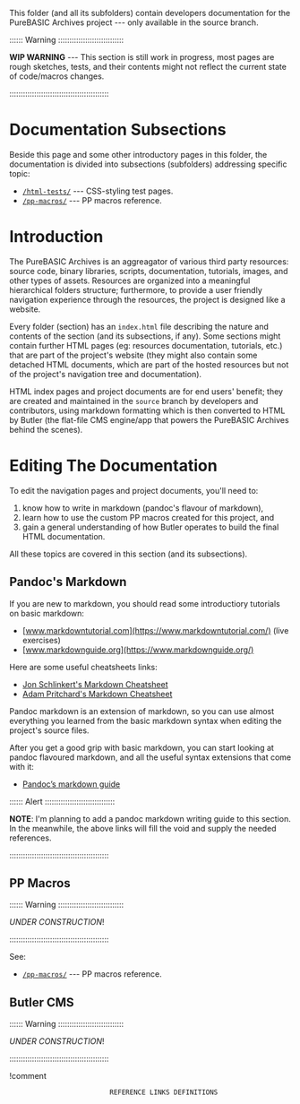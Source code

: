
This folder (and all its subfolders) contain developers documentation for the PureBASIC Archives project --- only available in the source branch.

:::::: Warning :::::::::::::::::::::::::::::

__WIP WARNING__ --- This section is still work in progress, most pages are rough sketches, tests, and their contents might not reflect the current state of code/macros changes.

::::::::::::::::::::::::::::::::::::::::::::

# Documentation Subsections

Beside this page and some other introductory pages in this folder, the documentation is divided into subsections (subfolders) addressing specific topic:

- [`/html-tests/`](./html-tests/index.html) --- CSS-styling test pages.
- [`/pp-macros/`](./pp-macros/index.html) --- PP macros reference.

# Introduction

The PureBASIC Archives is an aggreagator of various third party resources: source code, binary libraries, scripts, documentation, tutorials, images, and other types of assets. Resources are organized into a meaningful hierarchical folders structure; furthermore, to provide a user friendly navigation experience through the resources, the project is designed like a website.

Every folder (section) has an `index.html` file describing the nature and contents of the section (and its subsections, if any). Some sections might contain further HTML pages (eg: resources documentation, tutorials, etc.) that are part of the project's website (they might also contain some detached HTML documents, which are part of the hosted resources but not of the project's navigation tree and documentation).

HTML index pages and project documents are for end users' benefit; they are created and maintained in the `source` branch by developers and contributors, using markdown formatting which is then converted to HTML by Butler (the flat-file CMS engine/app that powers the PureBASIC Archives behind the scenes).

# Editing The Documentation

To edit the navigation pages and project documents, you'll need to:

1. know how to write in markdown (pandoc's flavour of markdown),
2. learn how to use the custom PP macros created for this project, and
3. gain a general understanding of how Butler operates to build the final HTML documentation.

All these topics are covered in this section (and its subsections).

## Pandoc's Markdown

If you are new to markdown, you should read some introductiory tutorials on basic markdown:

- [www.markdowntutorial.com](https://www.markdowntutorial.com/) (live exercises)
- [www.markdownguide.org](https://www.markdownguide.org/)

Here are some useful cheatsheets links:

- [Jon Schlinkert's Markdown Cheatsheet](https://gist.github.com/jonschlinkert/5854601)
- [Adam Pritchard's Markdown Cheatsheet](https://github.com/adam-p/markdown-here/wiki/Markdown-Here-Cheatsheet)

Pandoc markdown is an extension of markdown, so you can use almost everything you learned from the basic markdown syntax when editing the project's source files.

After you get a good grip with basic markdown, you can start looking at pandoc flavoured markdown, and all the useful syntax extensions that come with it:

- [Pandoc’s markdown guide][pandoc md]

:::::: Alert :::::::::::::::::::::::::::::::

__NOTE__: I'm planning to add a pandoc markdown writing guide to this section. In the meanwhile, the above links will fill the void and supply the needed references.

::::::::::::::::::::::::::::::::::::::::::::

## PP Macros

:::::: Warning :::::::::::::::::::::::::::::

_UNDER CONSTRUCTION_!

::::::::::::::::::::::::::::::::::::::::::::

See:

- [`/pp-macros/`](./pp-macros/index.html) --- PP macros reference.


## Butler CMS

:::::: Warning :::::::::::::::::::::::::::::

_UNDER CONSTRUCTION_!

::::::::::::::::::::::::::::::::::::::::::::






!comment
~~~~~~~~~~~~~~~~~~~~~~~~~~~~~~~~~~~~~~~~~~~~~~~~~~~~~~~~~~~~~~~~~~~~~~~~~~~~~~
                         REFERENCE LINKS DEFINITIONS                          
~~~~~~~~~~~~~~~~~~~~~~~~~~~~~~~~~~~~~~~~~~~~~~~~~~~~~~~~~~~~~~~~~~~~~~~~~~~~~~

[pandoc md]: http://pandoc.org/MANUAL.html#pandocs-markdown "Pandoc’s markdown guide"

